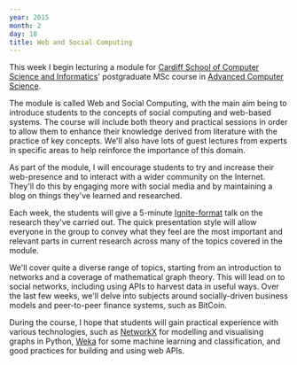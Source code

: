 ```yaml
---
year: 2015
month: 2
day: 18
title: Web and Social Computing
---
```


<p>This week I begin lecturing a module for <a href="http://cs.cf.ac.uk" target="_blank">Cardiff School of Computer Science and Informatics</a>' postgraduate MSc course in <a href="http://courses.cardiff.ac.uk/postgraduate/course/detail/p071.html" target="_blank">Advanced Computer Science</a>.</p>

<p>The module is called Web and Social Computing, with the main aim being to introduce students to the concepts of social computing and web-based systems. The course will include both theory and practical sessions in order to allow them to enhance their knowledge derived from literature with the practice of key concepts. We'll also have lots of guest lectures from experts in specific areas to help reinforce the importance of this domain.</p>

<p>As part of the module, I will encourage students to try and increase their web-presence and to interact with a wider community on the Internet. They'll do this by engaging more with social media and by maintaining a blog on things they've learned and researched.</p>

<p>Each week, the students will give a 5-minute <a href="http://en.wikipedia.org/wiki/Ignite_%28event%29" target="_blank">Ignite-format</a> talk on the research they've carried out. The quick presentation style will allow everyone in the group to convey what they feel are the most important and relevant parts in current research across many of the topics covered in the module.</p>

<p>We'll cover quite a diverse range of topics, starting from an introduction to networks and a coverage of mathematical graph theory. This will lead on to social networks, including using APIs to harvest data in useful ways. Over the last few weeks, we'll delve into subjects around socially-driven business models and peer-to-peer finance systems, such as BitCoin.</p>

<p>During the course, I hope that students will gain practical experience with various technologies, such as <a href="https://networkx.github.io" target="_blank">NetworkX</a> for modelling and visualising graphs in Python, <a href="http://www.cs.waikato.ac.nz/ml/weka" target="_blank">Weka</a> for some machine learning and classification, and good practices for building and using web APIs.</p>